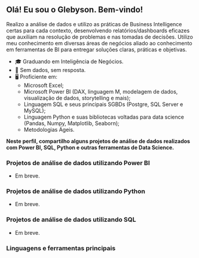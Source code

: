 ## Olá! Eu sou o Glebyson. Bem-vindo!

Realizo a análise de dados e utilizo as práticas de Business Intelligence certas para cada contexto, desenvolvendo relatórios/dashboards eficazes que auxiliam na resolução de problemas e nas tomadas de decisões. Utilizo meu conhecimento em diversas áreas de negócios aliado ao conhecimento em ferramentas de BI para entregar soluções claras, práticas e objetivas.

* 🎓 Graduando em Inteligência de Negócios.
* 🎯 Sem dados, sem resposta.
* 🖥️ Proficiente em:
  - Microsoft Excel;
  - Microsoft Power BI (DAX, linguagem M, modelagem de dados, visualização de dados, storytelling e mais);
  - Linguagem SQL e seus principais SGBDs (Postgre, SQL Server e MySQL);
  - Linguagem Python e suas bibliotecas voltadas para data science (Pandas, Numpy, Matplotlib, Seaborn);
  - Metodologias Ágeis. 


**Neste perfil, compartilho alguns projetos de análise de dados realizados com Power BI, SQL, Python e outras ferramentas de Data Science.**

### Projetos de análise de dados utilizando Power BI 

* Em breve.

### Projetos de análise de dados utilizando Python

* Em breve.

### Projetos de análise de dados utilizando SQL

* Em breve.


### Linguagens e ferramentas principais

